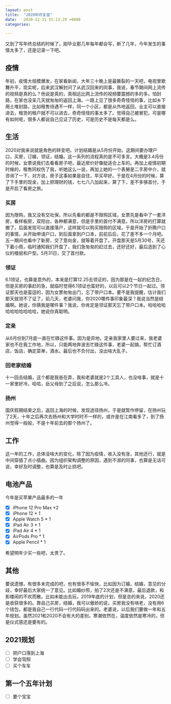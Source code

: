 ```yaml
---
layout: post
title:  "2020年终复盘"
date:   2020-12-31 15:13:29 +0800
categories: 

---
```


又到了写年终总结的时候了，刚毕业那几年每年都会写，断了几年，今年发生的事情太多了，还是记录一下吧。
## 疫情
年初，疫情大规模爆发，在家看新闻，大年三十晚上是最撕裂的一天吧，电视里歌舞升平，现实呢，后来武汉解封问了从武汉回来的同事，我说，春节期间网上流传的视频是真的么？他说是真的，真相远比网上流传的视频要震撼的多的多。怕封路，在家也没呆几天就匆匆的返回上海。一路上见了很多奇奇怪怪的事，比如乡下用土堆封路，比如租售待遇不一样，同一个小区，都是从外地返回，业主可以直接进去，租赁的租户就不可以进去，奇奇怪怪的事太多了。觉得自己被冒犯，可是哪有如何呢，很多人都说自己见证了历史，可是历史不是每天都是么。

## 生活
2020对我来说就是角色的转变吧。计划结婚是从5月份开始，这期间要办理户口，买房，订婚，领证，结婚。这一系列的流程真的是不可多言。大概是3.4月份的时候，女票说我们去看看房子吧，最近房价好像挺适合上车的。再加上疫情初期时候的，租售同权伤了我，听她这么一说，再加上她的一个表舅是二手房中介，就咨询了一下，对方说，房子这事如果是自住，早买早好。于是在4月份的时候，算了下手里的现金，加上把理财的钱，七七八八加起来，算了下，差不多够首付，于是开启了看房之旅。
### 买房
因为限购，我又没有交社保，所以先看的都是不限购区域，女票先是看中了一套洋房，看样板房，双阳台，各种都满意，但是手里的首付不满意。所以洋房的打算就撤了，后面发现可以直接落户，这样就可以购买限购的区域，于是开始了折腾户口的事情，从开始申请户口，到后面拿到户口本，前前后后，花了差不多一个月吧。五一期间也看中了新房，交了意向金，就等着开盘了。开盘那天是5月30号，天还下着小雨，临时通知我们开盘了，我们急匆匆的赶过去，还好还好，最后选到了心仪的楼层和户型。5月31日，交了首付款。
### 领证
6.1领证，也算是意外的，本来是打算12.25去领证的，因为那是在一起的纪念日，但是买房的事赶的急，就临时觉得6.1领证也蛮好的，以后可以2个节日一起过。领证那天也是蛮逗的，因为女票匆匆出门，忘了带户口本。要不是我提醒，估计我们那天就领不了证了，前几天，老婆问我，你2020哪件事印象最深？我说当然是结婚啊。她说，你猜我是哪件事？我说，你肯定是领证那天忘了带户口本。哈哈哈哈哈哈哈哈哈哈哈，她说你真聪明。
### 定亲
从6月份到7月底一直在忙碌这件事。因为是异地，定亲我家里人要过来，我老婆家也不在我工作地，所以，只能两地奔波去忙碌这件事，老婆一起搞，帮忙订酒店，饭店，确定菜单，酒水。最后也不负付出，没出啥大乱子。
### 回老家结婚
十一回去结婚，这个都是我爸在弄，我和老婆就是2个工具人，也没啥事，就是十一家里好冷，哈哈，岳父母到了之后说，怎么那么冷。
### 扬州
国庆假期结束之后，返回上海的时候，发现途径扬州，于是就暂作停留，在扬州玩了2天，十年之后再次去扬州和大学时时不一样的，或许是在江南看多了，到了扬州觉得一般般，不是十年前去的那个扬州了。

## 工作
这一年的工作，总体没啥大的变化，除了因为疫情，收入没有涨，其他还行，就是中间穿插了点小插曲。因为组织架构调整的原因，遇到不淑的同事，也算是无话可说，幸好及时调整，也算是及时止损吧。
## 电池产品
今年是买苹果产品最多的一年
* [x] iPhone 12 Pro Max *2
* [x] iPhone 12 * 1
* [x] Apple Watch 5 * 1
* [x] iPad Air 3 * 1
* [x] iPad Air 4 * 1
* [x] AirPods Pro * 1
* [x] Apple Pencil * 1

希望明年少买一些吧，太贵了。

## 其他
要说遗憾，有很多未完成的吧，也有很多不愉快，比如因为订婚，结婚，意见的分歧，幸好最后大家统一了意见。比如婚纱照，拍了2次还是不满意，最后退款，和影楼闹的不欢而散。比如未能出去玩，2019年底的计划，但是总的来说，2020还是收获很多的。靠自己买房，结婚，我可以傲娇的说，买房我没有啃老，没有用6个钱包，都是我自己一行代码一行代码码出来的。老婆说，以后我们要做一年和五年规划。虽然2021和2020不会有大的差别，寒潮依然在，温度依然是寒冷的，但是仪式感还是要有的。
## 2021规划
* [ ] 把户口落到上海
* [ ] 学会驾照
* [ ] 买个车车

## 第一个五年计划
* [ ] 要个宝宝